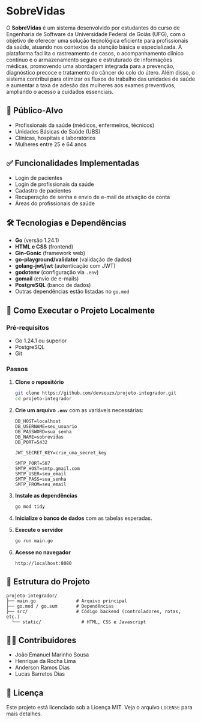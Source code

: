 # SobreVidas

O **SobreVidas** é um sistema desenvolvido por estudantes do curso de Engenharia de Software da Universidade Federal de Goiás (UFG), com o objetivo de oferecer uma solução tecnológica eficiente para profissionais da saúde, atuando nos contextos da atenção básica e especializada. A plataforma facilita o rastreamento de casos, o acompanhamento clínico contínuo e o armazenamento seguro e estruturado de informações médicas, promovendo uma abordagem integrada para a prevenção, diagnóstico precoce e tratamento do câncer do colo do útero. Além disso, o sistema contribui para otimizar os fluxos de trabalho das unidades de saúde e aumentar a taxa de adesão das mulheres aos exames preventivos, ampliando o acesso a cuidados essenciais.

## 🎯 Público-Alvo

- Profissionais da saúde (médicos, enfermeiros, técnicos)
- Unidades Básicas de Saúde (UBS)
- Clínicas, hospitais e laboratórios
- Mulheres entre 25 e 64 anos

## ✅ Funcionalidades Implementadas

- Login de pacientes
- Login de profissionais da saúde
- Cadastro de pacientes
- Recuperação de senha e envio de e-mail de ativação de conta
- Áreas do profissionais de saúde

## 🛠️ Tecnologias e Dependências

- **Go** (versão 1.24.1)
- **HTML e CSS** (frontend)
- **Gin-Gonic** (framework web)
- **go-playground/validator** (validação de dados)
- **golang-jwt/jwt** (autenticação com JWT)
- **godotenv** (configuração via `.env`)
- **gomail** (envio de e-mails)
- **PostgreSQL** (banco de dados)
- Outras dependências estão listadas no `go.mod`

## 🚀 Como Executar o Projeto Localmente

### Pré-requisitos

- Go 1.24.1 ou superior
- PostgreSQL
- Git

### Passos

1. **Clone o repositório**
   ```bash
   git clone https://github.com/devsouzx/projeto-integrador.git
   cd projeto-integrador
   ```

2. **Crie um arquivo `.env`** com as variáveis necessárias:
   ```
   DB_HOST=localhost
   DB_USERNAME=seu_usuario
   DB_PASSWORD=sua_senha
   DB_NAME=sobrevidas
   DB_PORT=5432
   
   JWT_SECRET_KEY=crie_uma_secret_key
   
   SMTP_PORT=587
   SMTP_HOST=smtp.gmail.com
   SMTP_USER=seu_email
   SMTP_PASS=sua_senha
   SMTP_FROM=seu_email
   ```

3. **Instale as dependências**
   ```bash
   go mod tidy
   ```

4. **Inicialize o banco de dados** com as tabelas esperadas.

5. **Execute o servidor**
   ```bash
   go run main.go
   ```

6. **Acesse no navegador**
   ```
   http://localhost:8080
   ```

## 📁 Estrutura do Projeto

```
projeto-integrador/
├── main.go               # Arquivo principal
├── go.mod / go.sum       # Dependências
├── src/                  # Código backend (controladores, rotas, etc.)
  └── static/               # HTML, CSS e Javascript
```

## 👨‍💻 Contribuidores

- João Emanuel Marinho Sousa
- Henrique da Rocha Lima    
- Anderson Ramos Dias  
- Lucas Barretos Dias

## 📄 Licença

Este projeto está licenciado sob a Licença MIT. Veja o arquivo `LICENSE` para mais detalhes.
